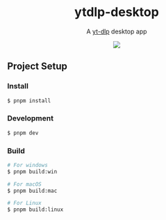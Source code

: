 
<h1 align="center">ytdlp-desktop</h1>
<p align="center">A <a href="https://github.com/yt-dlp/yt-dlp">yt-dlp</a> desktop app</p>
<p align="center">
<img align="center" src="https://github.com/user-attachments/assets/cbefa75a-e650-4f3c-b215-782b06b1e0fd">
</p>



## Project Setup

### Install

```bash
$ pnpm install
```

### Development

```bash
$ pnpm dev
```

### Build

```bash
# For windows
$ pnpm build:win

# For macOS
$ pnpm build:mac

# For Linux
$ pnpm build:linux
```
